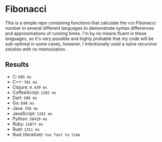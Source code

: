 # Fibonacci
This is a simple repo containing functions that calculate the `nth` Fibonacci number in several different languages to demonstrate syntax differences and approximations of running times. I'm by no means fluent in these languages, so it's very possible and highly probable that my code will be sub-optimal in some cases, however, I intentionally used a naïve recursive solution with no memoization.

## Results
- C: `685 ms`
- C++: `701 ms`
- Clojure: `0.439 ms`
- CoffeeScript: `1262 ms`
- Dart: `508 ms`
- Go: `698 ms`
- Java: `358 ms`
- JavaScript: `1241 ms`
- Python: `38419 ms`
- Ruby: `12877 ms`
- Rust: `1311 ms`
- Rust (iterative): `too fast to time`
